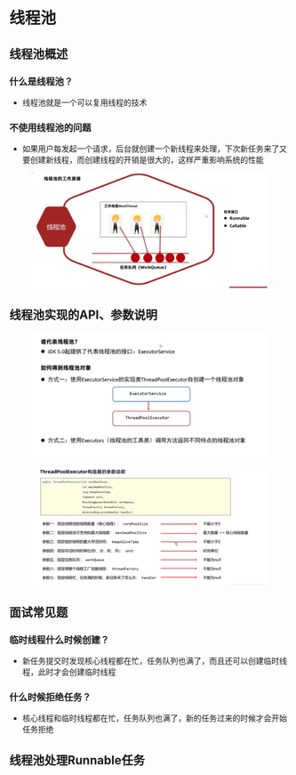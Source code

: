 # 线程池

## 线程池概述

### 什么是线程池？
* 线程池就是一个可以复用线程的技术

### 不使用线程池的问题
* 如果用户每发起一个请求，后台就创建一个新线程来处理，下次新任务来了又要创建新线程，而创建线程的开销是很大的，这样严重影响系统的性能

<figure><img src="../.gitbook/assets/Screen Shot 2022-11-12 at 11.49.48 PM.png" alt=""><figcaption></figcaption></figure>

## 线程池实现的API、参数说明

<figure><img src="../.gitbook/assets/Screen Shot 2022-11-12 at 11.50.55 PM.png" alt=""><figcaption></figcaption></figure>

<figure><img src="../.gitbook/assets/Screen Shot 2022-11-12 at 11.53.50 PM.png " alt=""><figcaption></figcaption></figure>

## 面试常见题

### 临时线程什么时候创建？
* 新任务提交时发现核心线程都在忙，任务队列也满了，而且还可以创建临时线程，此时才会创建临时线程

### 什么时候拒绝任务？
* 核心线程和临时线程都在忙，任务队列也满了，新的任务过来的时候才会开始任务拒绝

## 线程池处理Runnable任务

